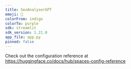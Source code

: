 ```yaml
---
title: SeoAnalyserGPT
emoji: 🐨
colorFrom: indigo
colorTo: purple
sdk: streamlit
sdk_version: 1.21.0
app_file: app.py
pinned: false
---
```


Check out the configuration reference at https://huggingface.co/docs/hub/spaces-config-reference
